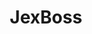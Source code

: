 ---
title: "JexBoss"
description: "JBoss verification and exploitation tool that detects and exploits vulnerabilities in JBoss Application Server and related Java platforms."
platforms: ["linux", "macos", "windows", "cli"]
categories: ["Web", "FullPwn"]
tags: ["jboss", "java-exploitation", "vulnerability-scanner", "server-exploitation", "remote-code-execution"]
github: "https://github.com/joaomatosf/jexboss"
documentation: "https://github.com/joaomatosf/jexboss/blob/master/README.md"
---